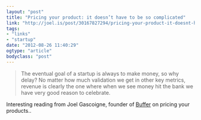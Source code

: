 ```yaml
---
layout: "post"
title: "Pricing your product: it doesn’t have to be so complicated"
link: "http://joel.is/post/30167827294/pricing-your-product-it-doesnt-have-to-be-so"
tags: 
- "links"
- "startup"
date: "2012-08-26 11:40:29"
ogtype: "article"
bodyclass: "post"
---
```


> The eventual goal of a startup is always to make money, so why delay? No matter how much validation we get in other key metrics, revenue is clearly the one where when we see money hit the bank we have very good reason to celebrate.

Interesting reading from Joel Gascoigne, founder of [Buffer](http://bufferapp.com/) on pricing your products..